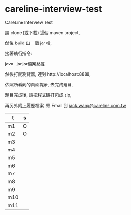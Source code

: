 # careline-interview-test
CareLine Interview Test

請 clone (或下載) 這個 maven project, 

然後 build 出一個 jar 檔, 

接著執行指令:

java -jar jar檔案路徑

然後打開瀏覽器, 連到 http://localhost:8888, 

依照所看到的頁面提示, 去完成題目, 

題目完成後, 請把程式碼打包成 zip, 

再另外附上履歷檔案, 寄 Email 到 jack.wang@careline.com.tw


| t   | s |
|-----|---|
| m1  | O |
| m2  | O |
| m3  |   |
| m4  |   |
| m5  |   |
| m6  |   |
| m7  |   |
| m8  |   |
| m9  |   |
| m10 |   |
| m11 |   |


